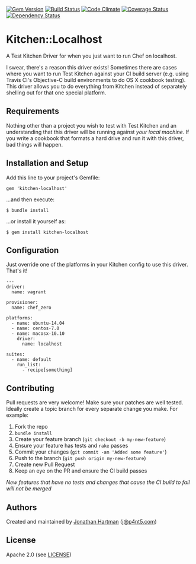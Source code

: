 [![Gem Version](https://badge.fury.io/rb/kitchen-localhost.png)](http://badge.fury.io/rb/kitchen-localhost)
[![Build Status](https://travis-ci.org/roboticcheese/kitchen-localhost.png?branch=master)](https://travis-ci.org/roboticcheese/kitchen-localhost)
[![Code Climate](https://codeclimate.com/github/roboticcheese/kitchen-localhost.png)](https://codeclimate.com/github/roboticcheese/kitchen-localhost)
[![Coverage Status](https://coveralls.io/repos/roboticcheese/kitchen-localhost/badge.png)](https://coveralls.io/r/roboticcheese/kitchen-localhost)
[![Dependency Status](https://gemnasium.com/roboticcheese/kitchen-localhost.png)](https://gemnasium.com/roboticcheese/kitchen-localhost)

Kitchen::Localhost
==================

A Test Kitchen Driver for when you just want to run Chef on localhost.

I swear, there's a reason this driver exists! Sometimes there are cases where
you want to run Test Kitchen against your CI build server (e.g. using Travis
CI's Objective-C build environments to do OS X cookbook testing). This driver
allows you to do everything from Kitchen instead of separately shelling out
for that one special platform.

Requirements
------------

Nothing other than a project you wish to test with Test Kitchen and an
understanding that this driver will be running against _your local machine_. If
you write a cookbook that formats a hard drive and run it with this driver, bad
things will happen.

Installation and Setup
----------------------

Add this line to your project's Gemfile:

    gem 'kitchen-localhost'

...and then execute:

    $ bundle install

...or install it yourself as:

    $ gem install kitchen-localhost

Configuration
-------------

Just override one of the platforms in your Kitchen config to use this driver.
That's it!

    ---
    driver:
      name: vagrant

    provisioner:
      name: chef_zero

    platforms:
      - name: ubuntu-14.04
      - name: centos-7.0
      - name: macosx-10.10
        driver:
          name: localhost

    suites:
      - name: default
        run_list:
          - recipe[something]

Contributing
------------

Pull requests are very welcome! Make sure your patches are well tested. Ideally
create a topic branch for every separate change you make. For example:

1. Fork the repo
2. `bundle install`
3. Create your feature branch (`git checkout -b my-new-feature`)
4. Ensure your feature has tests and `rake` passes
5. Commit your changes (`git commit -am 'Added some feature'`)
6. Push to the branch (`git push origin my-new-feature`)
7. Create new Pull Request
8. Keep an eye on the PR and ensure the CI build passes

_New features that have no tests and changes that cause the CI build to fail
will not be merged_

Authors
-------

Created and maintained by [Jonathan Hartman][author] (<j@p4nt5.com>)

License
-------

Apache 2.0 (see [LICENSE][license])

[author]:           https://github.com/roboticcheese
[issues]:           https://github.com/roboticcheese/kitchen-localhost/issues
[license]:          https://github.com/roboticcheese/kitchen-localhost/blob/master/LICENSE.txt
[repo]:             https://github.com/roboticcheese/kitchen-localhost
[driver_usage]:     http://docs.kitchen-ci.org/drivers/usage
[chef_omnibus_dl]:  http://www.getchef.com/chef/install/
